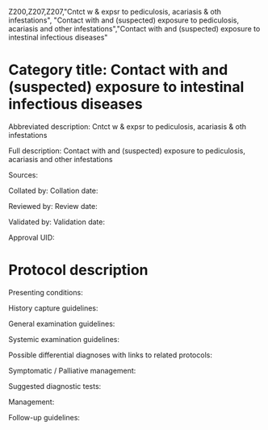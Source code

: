 Z200,Z207,Z207,"Cntct w & expsr to pediculosis, acariasis & oth infestations", "Contact with and (suspected) exposure to pediculosis, acariasis and other infestations","Contact with and (suspected) exposure to intestinal infectious diseases"
# Category title: Contact with and (suspected) exposure to intestinal infectious diseases

Abbreviated description: Cntct w & expsr to pediculosis, acariasis & oth infestations

Full description: Contact with and (suspected) exposure to pediculosis, acariasis and other infestations

Sources:

Collated by:
Collation date:

Reviewed by:
Review date:

Validated by:
Validation date:

Approval UID:

# Protocol description

Presenting conditions:

History capture guidelines:

General examination guidelines:

Systemic examination guidelines:

Possible differential diagnoses with links to related protocols:

Symptomatic / Palliative management:

Suggested diagnostic tests:

Management:

Follow-up guidelines:
